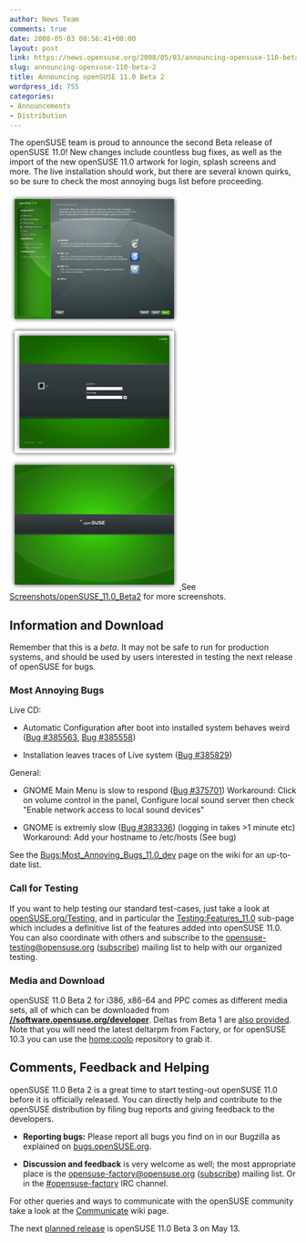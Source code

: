 ```yaml
---
author: News Team
comments: true
date: 2008-05-03 00:56:41+00:00
layout: post
link: https://news.opensuse.org/2008/05/03/announcing-opensuse-110-beta-2/
slug: announcing-opensuse-110-beta-2
title: Announcing openSUSE 11.0 Beta 2
wordpress_id: 755
categories:
- Announcements
- Distribution
---
```


The openSUSE team is proud to announce the second Beta release of openSUSE 11.0! New changes include countless bug fixes, as well as the import of the new openSUSE 11.0 artwork for login, splash screens and more. The live installation should work, but there are several known quirks, so be sure to check the most annoying bugs list before proceeding.



[![Desktop Selection](/wp-content/uploads/2008/05/os110beta2-inst6_thumb.jpg)](//files.opensuse.org/opensuse/en/thumb/6/68/OS11.0beta2-inst6.jpg/800px-OS11.0beta2-inst6.jpg) [![Login](/wp-content/uploads/2008/05/os110beta2-kde1_thumb.png)](//files.opensuse.org/opensuse/en/thumb/2/21/OS11.0beta2-kde1.png/800px-OS11.0beta2-kde1.png) [![Splash Screen](/wp-content/uploads/2008/05/os110beta2-kde2_thumb.png)](//files.opensuse.org/opensuse/en/thumb/9/91/OS11.0beta2-kde2.png/800px-OS11.0beta2-kde2.png)[ ](//files.opensuse.org/opensuse/en/thumb/6/68/OS11.0beta2-inst6.jpg/800px-OS11.0beta2-inst6.jpg)
See [Screenshots/openSUSE_11.0_Beta2](//en.opensuse.org/Screenshots/openSUSE_11.0_Beta2) for more screenshots.


## Information and Download





Remember that this is a _beta_. It may not be safe to run for production systems, and should be used by users interested in testing the next release of openSUSE for bugs.


### Most Annoying Bugs


Live CD:



	
  * Automatic Configuration after boot into installed system behaves weird ([Bug #385563](https://bugzilla.novell.com/show_bug.cgi?id=385563), [Bug #385558](https://bugzilla.novell.com/show_bug.cgi?id=385558))

	
  * Installation leaves traces of Live system ([Bug #385829](https://bugzilla.novell.com/show_bug.cgi?id=385829))


General:

	
  * GNOME Main Menu is slow to respond ([Bug #375701](https://bugzilla.novell.com/show_bug.cgi?id=375701)) Workaround: Click on volume control in the panel, Configure local sound server then check "Enable network access to local sound devices"

	
  * GNOME is extremly slow ([Bug #383336](https://bugzilla.novell.com/show_bug.cgi?id=383336)) (logging in takes >1 minute etc) Workaround: Add your hostname to /etc/hosts (See bug)


See the [Bugs:Most_Annoying_Bugs_11.0_dev](//en.opensuse.org/Bugs:Most_Annoying_Bugs_11.0_dev) page on the wiki for an up-to-date list.


### Call for Testing


If you want to help testing our standard test-cases, just take a look at [openSUSE.org/Testing](//opensuse.org/Testing), and in particular the  [Testing:Features_11.0](//en.opensuse.org/Testing:Features_11.0) sub-page which includes a definitive list of the features added into openSUSE 11.0. You can also coordinate with others and subscribe to the [opensuse-testing@opensuse.org](mailto:opensuse-testing@opensuse.org) ([subscribe](mailto:opensuse-testing+subscribe@opensuse.org)) mailing list to help with our organized testing.


### Media and Download


openSUSE 11.0 Beta 2 for i386, x86-64 and PPC comes as different media sets, all of which can be downloaded from **[//software.opensuse.org/developer](//software.opensuse.org/developer)**. Deltas from Beta 1 are [also provided](//download.opensuse.org/distribution/11.0-Beta2/iso/delta/). Note that you will need the latest deltarpm from Factory, or for openSUSE 10.3 you can use the [home:coolo](//download.opensuse.org/repositories/home:/coolo/openSUSE_10.3/) repository to grab it.


## Comments, Feedback and Helping





openSUSE 11.0 Beta 2 is a great time to start testing-out openSUSE 11.0 before it is officially released. You can directly help and contribute to the openSUSE distribution by filing bug reports and giving feedback to the developers.



	
  * **Reporting bugs:** Please report all bugs you find on in our Bugzilla as explained on [bugs.openSUSE.org](//bugs.opensuse.org/).

	
  * **Discussion and feedback** is very welcome as well; the most appropriate place is the [opensuse-factory@opensuse.org](mailto:opensuse-factory@opensuse.org) ([subscribe](mailto:opensuse-factory+subscribe@opensuse.org)) mailing list. Or in the [#opensuse-factory](irc://irc.freenode.net/opensuse-factory) IRC channel.


For other queries and ways to communicate with the openSUSE community take a look at the [Communicate](//opensuse.org/Communicate) wiki page.

The next [planned release](//en.opensuse.org/Roadmap/11.0) is openSUSE 11.0 Beta 3 on May 13.
